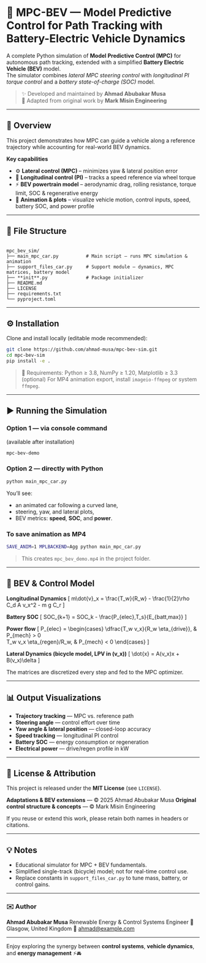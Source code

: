 
# 🧠 MPC-BEV — Model Predictive Control for Path Tracking with Battery-Electric Vehicle Dynamics

A complete Python simulation of **Model Predictive Control (MPC)** for autonomous path tracking, extended with a simplified **Battery Electric Vehicle (BEV)** model.  
The simulator combines *lateral MPC steering control* with *longitudinal PI torque control* and a *battery state-of-charge (SOC)* model.

> ✨ Developed and maintained by **Ahmad Abubakar Musa**  
> 🧩 Adapted from original work by **Mark Misin Engineering**

---

## 🚗 Overview

This project demonstrates how MPC can guide a vehicle along a reference trajectory while accounting for real-world BEV dynamics.

**Key capabilities**

- ⚙️ **Lateral control (MPC)** – minimizes yaw & lateral position error  
- 🔋 **Longitudinal control (PI)** – tracks a speed reference via wheel torque  
- ⚡ **BEV powertrain model** – aerodynamic drag, rolling resistance, torque limit, SOC & regenerative energy  
- 🎥 **Animation & plots** – visualize vehicle motion, control inputs, speed, battery SOC, and power profile  

---

## 🧩 File Structure

```

mpc_bev_sim/
├── main_mpc_car.py          # Main script – runs MPC simulation & animation
├── support_files_car.py     # Support module – dynamics, MPC matrices, battery model
├── **init**.py              # Package initializer
├── README.md
├── LICENSE
├── requirements.txt
└── pyproject.toml

````

---

## ⚙️ Installation

Clone and install locally (editable mode recommended):

```bash
git clone https://github.com/ahmad-musa/mpc-bev-sim.git
cd mpc-bev-sim
pip install -e .
````

> 🧰 Requirements: Python ≥ 3.8, NumPy ≥ 1.20, Matplotlib ≥ 3.3
> (optional) For MP4 animation export, install `imageio-ffmpeg` or system `ffmpeg`.

---

## ▶️ Running the Simulation

### Option 1 — via console command

(available after installation)

```bash
mpc-bev-demo
```

### Option 2 — directly with Python

```bash
python main_mpc_car.py
```

You’ll see:

* an animated car following a curved lane,
* steering, yaw, and lateral plots,
* BEV metrics: **speed**, **SOC**, and **power**.

### To save animation as MP4

```bash
SAVE_ANIM=1 MPLBACKEND=Agg python main_mpc_car.py
```

> This creates `mpc_bev_demo.mp4` in the project folder.

---

## 🔋 BEV & Control Model

**Longitudinal Dynamics**
[
m\dot{v}_x = \frac{T_w}{R_w} - \frac{1}{2}\rho C_d A v_x^2 - m g C_r
]

**Battery SOC**
[
SOC_{k+1} = SOC_k - \frac{P_{elec},T_s}{E_{batt,max}}
]

**Power flow**
[
P_{elec} =
\begin{cases}
\dfrac{T_w v_x}{R_w \eta_{drive}}, & P_{mech} > 0 \
T_w v_x \eta_{regen}/R_w, & P_{mech} < 0
\end{cases}
]

**Lateral Dynamics (bicycle model, LPV in (v_x))**
[
\dot{x} = A(v_x)x + B(v_x)\delta
]

The matrices are discretized every step and fed to the MPC optimizer.

---

## 📊 Output Visualizations

* **Trajectory tracking** — MPC vs. reference path
* **Steering angle** — control effort over time
* **Yaw angle & lateral position** — closed-loop accuracy
* **Speed tracking** — longitudinal PI control
* **Battery SOC** — energy consumption or regeneration
* **Electrical power** — drive/regen profile in kW

---

## 🪪 License & Attribution

This project is released under the **MIT License** (see `LICENSE`).

**Adaptations & BEV extensions** — © 2025 Ahmad Abubakar Musa
**Original control structure & concepts** — © Mark Misin Engineering

If you reuse or extend this work, please retain both names in headers or citations.

---

## 💡 Notes

* Educational simulator for MPC + BEV fundamentals.
* Simplified single-track (bicycle) model; not for real-time control use.
* Replace constants in `support_files_car.py` to tune mass, battery, or control gains.

---

### ✉️ Author

**Ahmad Abubakar Musa**
Renewable Energy & Control Systems Engineer
📍 Glasgow, United Kingdom
📧 [ahmad@example.com](mailto:ahmad@example.com)

---

Enjoy exploring the synergy between **control systems**, **vehicle dynamics**, and **energy management** ⚡🚘



